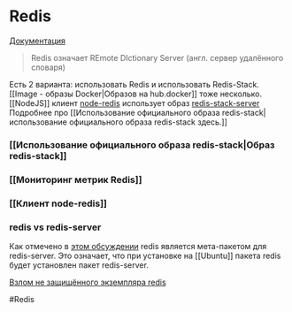 # Redis

[Документация](https://redis.io/docs/about/)

> Redis означает REmote DIctionary Server (англ. сервер удалённого словаря)


Есть 2 варианта: использовать Redis и использовать Redis-Stack. [[Image - образы Docker|Образов на hub.docker]] тоже несколько. [[NodeJS]] клиент [node-redis](https://github.com/redis/node-redis) использует образ [redis-stack-server](https://hub.docker.com/r/redis/redis-stack-server/) Подробнее про [[Использование официального образа redis-stack|использование официального образа redis-stack здесь.]]

### [[Использование официального образа redis-stack|Образ redis-stack]]

### [[Мониторинг метрик Redis]]

### [[Клиент node-redis]]

### redis vs redis-server

Как отмечено в [этом обсуждении](https://askubuntu.com/questions/1128572/redis-and-redis-server-packages) redis является мета-пакетом для redis-server. Это означает, что при установке на [[Ubuntu]] пакета redis будет установлен пакет redis-server.

[Взлом не защищённого экземпляра redis](http://antirez.com/news/96)





#Redis